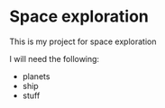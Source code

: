 # Space exploration

This is my project for space exploration

I will need the following:
- planets
- ship
- stuff
